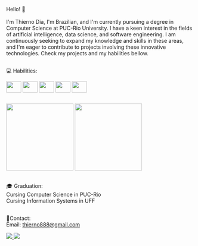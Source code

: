 Hello! 👋 <br />
<br />
I'm Thierno Dia, I'm Brazilian, and I'm currently pursuing a degree in Computer Science at PUC-Rio University. I have a keen interest in the fields of artificial intelligence, data science, and software engineering. I am continuously seeking to expand my knowledge and skills in these areas, and I'm eager to contribute to projects involving these innovative technologies. Check my projects and my habilities bellow.<br />
##

:computer: Habilities:

<div style = "display: inline_block> <br>
  <img align = "center" height ="30" width ="40" src="https://cdn.jsdelivr.net/gh/devicons/devicon/icons/python/python-original.svg" />
  <img align = "center" height ="30" width ="40" src="https://cdn.jsdelivr.net/gh/devicons/devicon/icons/python/python-original.svg" />
  <img align = "center" height ="30" width ="40" src="https://cdn.jsdelivr.net/gh/devicons/devicon/icons/java/java-original.svg" />
  <img align = "center" height ="30" width ="40" src="https://cdn.jsdelivr.net/gh/devicons/devicon/icons/c/c-original.svg" />
  <img align = "center" height ="30" width ="40" src="https://cdn.jsdelivr.net/gh/devicons/devicon/icons/jupyter/jupyter-original.svg" />
  <img align = "center" height ="30" width ="40" src="https://cdn.jsdelivr.net/gh/devicons/devicon/icons/pandas/pandas-original.svg" />
</div>

##

<div>
  <a href = "https://github.com/Thierno88"></a>
  <img height="180cm", src = "https://github-readme-stats.vercel.app/api?username=Thierno88&show_icons=true&theme=github_dark_dimmed&include_all_commits=true&count_private=true"/>
  <img height="180cm", src = "https://github-readme-stats.vercel.app/api/top-langs/?username=Thierno88&layout=compact&langs_count=16&theme=github_dark_dimmed"/>
</div>

##

:mortar_board: Graduation: <br />
Cursing Computer Science in PUC-Rio  <br />
Cursing Information Systems in UFF <br />

##

📩Contact: <br />
Email: thierno888@gmail.com

<div>
  <a href= "https://www.linkedin.com/in/thierno-dia-256374207/" target="_blank"> <img src="https://img.shields.io/badge/LinkedIn-0077B5?style=for-the-badge&logo=linkedin&logoColor=white"> </a>
  <a href= "https://www.instagram.com/thierno_888/" target="_blank"> <img src="https://img.shields.io/badge/Instagram-E4405F?style=for-the-badge&logo=instagram&logoColor=white"> </a>
</div>
